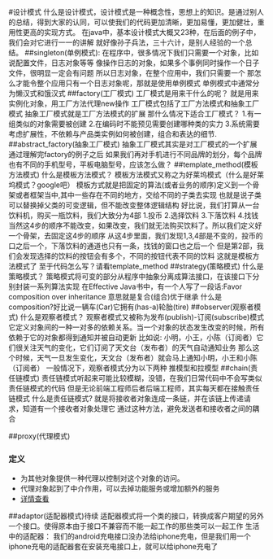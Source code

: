 #设计模式
	什么是设计模式，设计模式是一种概念性，思想上的知识。是通过别人的总结，得到大家的认同，可以使我们的代码更加清晰，更加易懂，更加健壮，重用性更高的实现方式。
	在java中，基本设计模式大概又23种，在后面的例子中，我们会对它进行一一的讲解
	就好像孙子兵法，三十六计，是别人经验的一个总结。
##singleton(单例模式):
	在程序中，很多情况下我们只需要一个对象，比如说配置文件，日志对象等等
	像操作日志的对象，如果多个事例同时操作一个日子文件，很明显一定会有问题
	所以日志对象，在整个应用中，我们只需要一个
	那怎么才能令整个应用只有一个日志对象呢，那就是使用单例模式
	单例模式中通常分为懒汉式和饿汉式
##factory(工厂模式)
	工厂模式是用来干什么的呢？
	就是用来实例化对象，用工厂方法代理new操作
	工厂模式包括了工厂方法模式和抽象工厂模式
	抽象工厂模式就是工厂方法模式的扩展
	那什么情况下适合工厂模式？
		1.有一组类似的对象需要被创建
		2.在编码时不能预见需要创建哪种类的实力
		3.系统需要考虑扩展性，不依赖与产品类实例如何被创建，组合和表达的细节.
##abstract_factory(抽象工厂模式)
	抽象工厂模式其实是对工厂模式的一个扩展
	通过理解完factory的例子之后
	如果我们再对手机进行不同品牌的划分，每个品牌也有不同的手机型号，平板电脑型号，应该怎么做？
##template_method(模板方法模式)
	什么是模板方法模式？
	模板方法模式又称之为好莱坞模式（什么是好莱坞模式？google吧）
	模板方式就是把固定的算法(或者业务的顺序)定义到一个骨架或者框架当中,其中一些存在不同的地方，交给不同的子类去实现
	也就是说子类可以替换掉父类的可变逻辑，但不能改变整体逻辑结构
	好比说，我们打算从一台饮料机，购买一瓶饮料，我们大致分为4部
		1.投币
		2.选择饮料
		3.下落饮料
		4.找钱
	当然这4步的顺序不能改变，如果改变，我们就无法购买饮料了。所以我们定义好一个骨架，去固定这4步的顺序
	从这4步里面，我们发现1,3,4部是不变的，投币的口之后一个，下落饮料的通道也只有一条，找钱的窗口也之后一个
	但是第2部，我们会发现选择的饮料的按钮会有多个，不同的按钮代表不同的饮料
	这就是模板方法模式了
	至于代码怎么写？请看template_method
##strategy(策略模式)
	什么是策略模式？
	策略模式将可变的部分从程序中抽象分离成算法接口，在该接口下分别封装一系列算法实现
	在Effective Java书中，有一个人写了一段话:Favor composition over inheritance
	意思就是复合(组合)优于继承
	什么是composition?好比说一辆车(Car)它拥有(has-a)轮胎(tire)
##observer(观察者模式)
	什么是观察者模式？
	观察者模式又被称为发布(publish)-订阅(subscribe)模式
	它定义对象间的一种一对多的依赖关系。当一个对象的状态发生改变的时候，所有依赖于它的对象都得到通知并被自动更新
	比如说:
	小明，小王，小陈（订阅者）它们很关注天气的变化，它们订阅了天文台（发布者）的天气自动通知业务
	那么这个时候，天气一旦发生变化，天文台（发布者）就会马上通知小明，小王和小陈（订阅者）
	一般情况下，观察者模式分为以下两种
	推模型和拉模型
##chain(责任链模式)
	责任链模式听起来可能比较模糊，没错，在我们日常代码中不会写类似责任链模式的代码
	但是无论前端工程师后者后端工程师，其实每天都在接触责任链模式
	什么是责任链模式?
	就是将接收者对象连成一条链，并在该链上传递请求，知道有一个接收者对象处理它
	通过这种方法，避免发送者和接收者之间的耦合

##proxy(代理模式)
### 定义
* 为其他对象提供一种代理以控制对这个对象的访问。
* 代理对象起到了中介作用，可以去掉功能服务或增加额外的服务
* [详情查看](https://github.com/l81893521/design-pattern-example/tree/master/src/main/java/proxy)

##adaptor(适配器模式)待续
	适配器模式将一个类的接口，转换成客户期望的另外一个接口。使得原本由于接口不兼容而不能一起工作的那些类可以一起工作
	生活中的适配器：
		我们的android充电接口没办法给iphone充电，但是我们用一个iphone充电的适配器套在安装充电接口上，就可以给iphone充电了